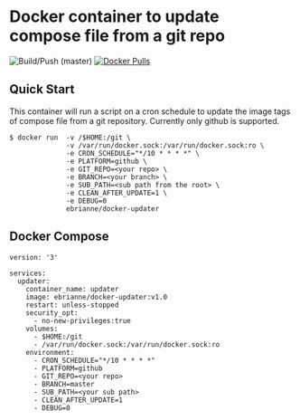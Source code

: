# Docker container to update compose file from a git repo

![Build/Push (master)](https://github.com/ebrianne/docker-updater/workflows/Build/Push%20(master)/badge.svg?branch=master)
[![Docker Pulls](https://img.shields.io/docker/pulls/ebrianne/docker-updater.svg)](https://hub.docker.com/r/ebrianne/docker-updater/)

## Quick Start

This container will run a script on a cron schedule to update the image tags of compose file from a git repository.
Currently only github is supported.

```
$ docker run  -v /$HOME:/git \
              -v /var/run/docker.sock:/var/run/docker.sock:ro \
              -e CRON_SCHEDULE="*/10 * * * *" \
              -e PLATFORM=github \
              -e GIT_REPO=<your repo> \
              -e BRANCH=<your branch> \
              -e SUB_PATH=<sub path from the root> \
              -e CLEAN_AFTER_UPDATE=1 \
              -e DEBUG=0
              ebrianne/docker-updater
```

## Docker Compose
```
version: '3'

services:
  updater:
    container_name: updater
    image: ebrianne/docker-updater:v1.0
    restart: unless-stopped
    security_opt:
      - no-new-privileges:true
    volumes:
      - $HOME:/git
      - /var/run/docker.sock:/var/run/docker.sock:ro
    environment:
      - CRON_SCHEDULE="*/10 * * * *"
      - PLATFORM=github
      - GIT_REPO=<your repo>
      - BRANCH=master
      - SUB_PATH=<your sub path>
      - CLEAN_AFTER_UPDATE=1
      - DEBUG=0
```
